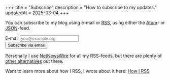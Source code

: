 +++
title = "Subscribe"
description = "How to subscribe to my updates."
updatedAt = 2025-03-04
+++

You can subscribe to my blog using e-mail or [RSS][rss_wiki], using either the
[Atom][atom]- or [JSON][json]-feed.

<form
  action="https://buttondown.com/api/emails/embed-subscribe/timharek"
  method="post"
  target="popupwindow"
  onsubmit="window.open('https://buttondown.com/timharek', 'popupwindow')"
  class="embeddable-buttondown-form space-y-2 w-full"
>
  <div class="w-full">
    <label for="bd-email" class="block">E-mail</label>
    <input type="email" name="email" id="bd-email" class="w-full p-2 border-b-2 border-primary" placeholder="you@example.org" />
  </div>

  <input type="submit" value="Subscribe via email" class="button cursor-pointer" />
</form>

Personally I use [NetNewsWire](https://netnewswire.com) for all my RSS-feeds,
but there are plenty of
[other alternatives](https://alternativeto.net/software/netnewswire/) out there.

Want to learn more about how I RSS, I wrote about it here: [How I RSS]

[rss_wiki]: https://en.wikipedia.org/wiki/RSS
[atom]: /rss.xml
[json]: /feed.json
[How I RSS]: /blog/how-i-rss
